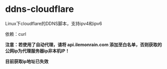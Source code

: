 # ddns-cloudflare
Linux下cloudflare的DDNS脚本，支持ipv4和ipv6

依赖：curl

**注意：若使用了自动代理，请将 api.ilemonrain.com 添加至白名单，否则获取的公网ip为代理服务器ip非本机IP！**

**目前获取ip地址已失效**
